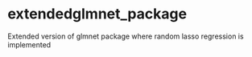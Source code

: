 # extendedglmnet_package
Extended version of glmnet package where random lasso regression is implemented
